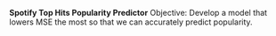 <b>Spotify Top Hits Popularity Predictor</b>
Objective: Develop a model that lowers MSE the most so that we can accurately predict popularity. 
